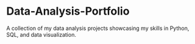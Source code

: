 # Data-Analysis-Portfolio
A collection of my data analysis projects showcasing my skills in Python, SQL, and data visualization.
